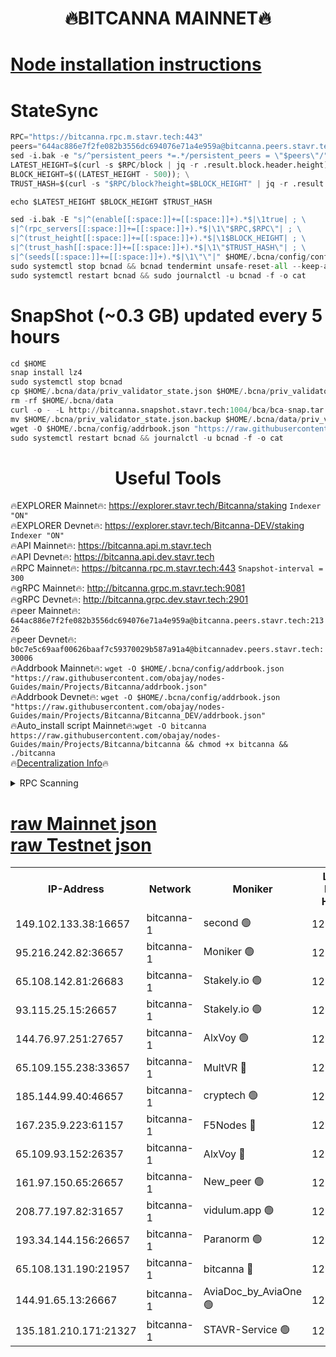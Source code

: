 <h1 align="center"> 🔥BITCANNA MAINNET🔥</h1>


[Node installation instructions](https://github.com/obajay/nodes-Guides/tree/main/Projects/Bitcanna)
=

# StateSync
```python
RPC="https://bitcanna.rpc.m.stavr.tech:443"
peers="644ac886e7f2fe082b3556dc694076e71a4e959a@bitcanna.peers.stavr.tech:21326"
sed -i.bak -e "s/^persistent_peers *=.*/persistent_peers = \"$peers\"/" $HOME/.bcna/config/config.toml
LATEST_HEIGHT=$(curl -s $RPC/block | jq -r .result.block.header.height); \
BLOCK_HEIGHT=$((LATEST_HEIGHT - 500)); \
TRUST_HASH=$(curl -s "$RPC/block?height=$BLOCK_HEIGHT" | jq -r .result.block_id.hash)

echo $LATEST_HEIGHT $BLOCK_HEIGHT $TRUST_HASH

sed -i.bak -E "s|^(enable[[:space:]]+=[[:space:]]+).*$|\1true| ; \
s|^(rpc_servers[[:space:]]+=[[:space:]]+).*$|\1\"$RPC,$RPC\"| ; \
s|^(trust_height[[:space:]]+=[[:space:]]+).*$|\1$BLOCK_HEIGHT| ; \
s|^(trust_hash[[:space:]]+=[[:space:]]+).*$|\1\"$TRUST_HASH\"| ; \
s|^(seeds[[:space:]]+=[[:space:]]+).*$|\1\"\"|" $HOME/.bcna/config/config.toml
sudo systemctl stop bcnad && bcnad tendermint unsafe-reset-all --keep-addr-book
sudo systemctl restart bcnad && sudo journalctl -u bcnad -f -o cat
```
# SnapShot (~0.3 GB) updated every 5 hours
```python
cd $HOME
snap install lz4
sudo systemctl stop bcnad
cp $HOME/.bcna/data/priv_validator_state.json $HOME/.bcna/priv_validator_state.json.backup
rm -rf $HOME/.bcna/data
curl -o - -L http://bitcanna.snapshot.stavr.tech:1004/bca/bca-snap.tar.lz4 | lz4 -c -d - | tar -x -C $HOME/.bcna --strip-components 2
mv $HOME/.bcna/priv_validator_state.json.backup $HOME/.bcna/data/priv_validator_state.json
wget -O $HOME/.bcna/config/addrbook.json "https://raw.githubusercontent.com/obajay/nodes-Guides/main/Projects/Bitcanna/addrbook.json"
sudo systemctl restart bcnad && journalctl -u bcnad -f -o cat
```

 <h1 align="center"> Useful Tools</h1>

🔥EXPLORER Mainnet🔥:    https://explorer.stavr.tech/Bitcanna/staking          `Indexer "ON"` \
🔥EXPLORER Devnet🔥:     https://explorer.stavr.tech/Bitcanna-DEV/staking     `Indexer "ON"` \
🔥API Mainnet🔥:         https://bitcanna.api.m.stavr.tech \
🔥API Devnet🔥:          https://bitcanna.api.dev.stavr.tech \
🔥RPC Mainnet🔥:         https://bitcanna.rpc.m.stavr.tech:443         `Snapshot-interval = 300` \
🔥gRPC Mainnet🔥:        http://bitcanna.grpc.m.stavr.tech:9081 \
🔥gRPC Devnet🔥:         http://bitcanna.grpc.dev.stavr.tech:2901 \
🔥peer Mainnet🔥:        `644ac886e7f2fe082b3556dc694076e71a4e959a@bitcanna.peers.stavr.tech:21326` \
🔥peer Devnet🔥:         `b0c7e5c69aaf00626baaf7c59370029b587a91a4@bitcannadev.peers.stavr.tech:30006` \
🔥Addrbook Mainnet🔥:    ```wget -O $HOME/.bcna/config/addrbook.json "https://raw.githubusercontent.com/obajay/nodes-Guides/main/Projects/Bitcanna/addrbook.json"``` \
🔥Addrbook Devnet🔥:    ```wget -O $HOME/.bcna/config/addrbook.json "https://raw.githubusercontent.com/obajay/nodes-Guides/main/Projects/Bitcanna/Bitcanna_DEV/addrbook.json"``` \
🔥Auto_install script Mainnet🔥:```wget -O bitcanna https://raw.githubusercontent.com/obajay/nodes-Guides/main/Projects/Bitcanna/bitcanna && chmod +x bitcanna && ./bitcanna``` \
🔥[Decentralization Info](https://github.com/obajay/StateSync-snapshots/tree/main/Projects/Bitcanna/Decentralization)🔥


<details>
<summary>RPC Scanning</summary>

<h2 align="center"> We scan nodes in real time every 4 hours. And we provide the final result of RPC endpoints.
We cannot influence the operation of these nodes in any way. </h2>


```python
If Voting Power is higher than 0 --> then the Node is a validator of the network and may be subject to attack and be a potential threat to the chain.
```
```python
We marked such validators with a red symbol
```

</details>

[raw Mainnet json](https://rpc-check.bcam.stavr.tech/bcam/rpc-bcam-result.json) \
[raw Testnet json](https://github.com/obajay/StateSync-snapshots/tree/main/Projects/Bitcanna/Rpc-Check-Testnet)
=



<table><tr><th>IP-Address</th><th>Network</th><th>Moniker</th><th>Latest Block Height</th><th>Earliest Block Height</th><th>Catching Up</th><th>Tx Index</th><th>Voting Power</th><th>Scan Time</th></tr><tr><td>149.102.133.38:16657</td><td>bitcanna-1</td><td>second 🟢</td><td>12838511</td><td>1</td><td>False</td><td>on</td><td>0</td><td>2024-03-03T01:16:15.083053243UTC</td></tr><tr><td>95.216.242.82:36657</td><td>bitcanna-1</td><td>Moniker 🟢</td><td>12838501</td><td>5776907</td><td>False</td><td>on</td><td>0</td><td>2024-03-03T01:15:13.415616055UTC</td></tr><tr><td>65.108.142.81:26683</td><td>bitcanna-1</td><td>Stakely.io 🟢</td><td>12838505</td><td>6152001</td><td>False</td><td>on</td><td>0</td><td>2024-03-03T01:15:36.818964252UTC</td></tr><tr><td>93.115.25.15:26657</td><td>bitcanna-1</td><td>Stakely.io 🟢</td><td>12838504</td><td>6520001</td><td>False</td><td>on</td><td>0</td><td>2024-03-03T01:15:32.234564817UTC</td></tr><tr><td>144.76.97.251:27657</td><td>bitcanna-1</td><td>AlxVoy 🟢</td><td>12838509</td><td>8805201</td><td>False</td><td>on</td><td>0</td><td>2024-03-03T01:16:04.550514859UTC</td></tr><tr><td>65.109.155.238:33657</td><td>bitcanna-1</td><td>MultVR 🔴</td><td>12838506</td><td>9933415</td><td>False</td><td>on</td><td>353765</td><td>2024-03-03T01:15:42.398782992UTC</td></tr><tr><td>185.144.99.40:46657</td><td>bitcanna-1</td><td>cryptech 🟢</td><td>12838500</td><td>11528001</td><td>False</td><td>on</td><td>0</td><td>2024-03-03T01:15:09.023129576UTC</td></tr><tr><td>167.235.9.223:61157</td><td>bitcanna-1</td><td>F5Nodes 🔴</td><td>12838506</td><td>12084001</td><td>False</td><td>on</td><td>570</td><td>2024-03-03T01:15:44.674277457UTC</td></tr><tr><td>65.109.93.152:26357</td><td>bitcanna-1</td><td>AlxVoy 🔴</td><td>12838511</td><td>12109301</td><td>False</td><td>on</td><td>1391803</td><td>2024-03-03T01:16:15.625628165UTC</td></tr><tr><td>161.97.150.65:26657</td><td>bitcanna-1</td><td>New_peer 🟢</td><td>12838505</td><td>12254001</td><td>False</td><td>on</td><td>0</td><td>2024-03-03T01:15:37.122123638UTC</td></tr><tr><td>208.77.197.82:31657</td><td>bitcanna-1</td><td>vidulum.app 🟢</td><td>12838505</td><td>12386934</td><td>False</td><td>on</td><td>0</td><td>2024-03-03T01:15:40.006234710UTC</td></tr><tr><td>193.34.144.156:26657</td><td>bitcanna-1</td><td>Paranorm 🟢</td><td>12838507</td><td>12697701</td><td>False</td><td>on</td><td>0</td><td>2024-03-03T01:15:51.418573155UTC</td></tr><tr><td>65.108.131.190:21957</td><td>bitcanna-1</td><td>bitcanna 🔴</td><td>12838507</td><td>12738507</td><td>False</td><td>on</td><td>419462</td><td>2024-03-03T01:15:49.066412883UTC</td></tr><tr><td>144.91.65.13:26667</td><td>bitcanna-1</td><td>AviaDoc_by_AviaOne 🟢</td><td>12838508</td><td>12837101</td><td>False</td><td>on</td><td>0</td><td>2024-03-03T01:15:59.892833765UTC</td></tr><tr><td>135.181.210.171:21327</td><td>bitcanna-1</td><td>STAVR-Service 🟢</td><td>12838509</td><td>12837401</td><td>False</td><td>on</td><td>0</td><td>2024-03-03T01:16:04.324176296UTC</td></tr></table>
